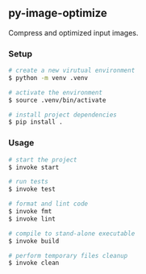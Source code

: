 ## py-image-optimize
Compress and optimized input images.

### Setup

```bash
# create a new virutual environment
$ python -m venv .venv

# activate the environment
$ source .venv/bin/activate

# install project dependencies
$ pip install .
```


### Usage

```bash
# start the project
$ invoke start

# run tests
$ invoke test

# format and lint code
$ invoke fmt 
$ invoke lint

# compile to stand-alone executable
$ invoke build

# perform temporary files cleanup
$ invoke clean
```
